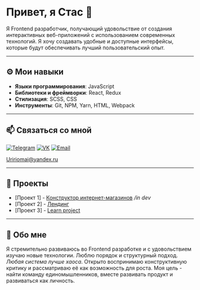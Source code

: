 # Привет, я Стас 👋

Я Frontend разработчик, получающий удовольствие от создания интерактивных веб-приложений с использованием современных технологий. 
Я хочу создавать удобные и доступные интерфейсы, которые будут обеспечивать лучший пользовательский опыт.

---

## ⚙️ Мои навыки

- **Языки программирования**: JavaScript
- **Библиотеки и фреймворки**: React, Redux
- **Стилизация**: SCSS, CSS
- **Инструменты**: Git, NPM, Yarn, HTML, Webpack

---

## 📫 Связаться со мной

[![Telegram](https://img.shields.io/badge/Telegram-26A5E4?style=flat&logo=telegram&logoColor=white)](https://t.me/ChuhlievSS)
[![VK](https://img.shields.io/badge/VK-4680C2?style=flat&logo=vk&logoColor=white)](https://vk.com/ChuhlievSS)
[![Email](https://img.shields.io/badge/Email-D14836?style=flat&logo=gmail&logoColor=white)](mailto:Uririomai@yandex.ru) 

Uririomai@yandex.ru

---

## 💼 Проекты

- [Проект 1] - [Конструктор интернет-магазинов](https://github.com/Uririomai/Maestro)  */in dev*
- [Проект 2] - [Лендинг](https://helenhaderer.ru/)
- [Проект 3] - [Learn project](https://uririomai.github.io/cookies/)

---

## 📖 Обо мне

Я стремительно развиваюсь во Frontend разработке и с удовольствием изучаю новые технологии. Люблю порядок и структурный подход. *Любая система лучше хаоса*.
Открыто воспринимаю конструктивную критику и рассматриваю её как возможность для роста. Моя цель - найти команду единомышленников, вместе развивать продукт и развиваться как личность.
